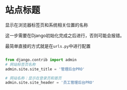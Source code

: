 # 站点标题

显示在浏览器标签页和系统相关位置的名称

这一步需要在Django初始化完成之后进行，否则可能会报错。

最简单直接的方式就是在`urls.py`中进行配置

```python

from django.contrib import admin
# 网站标签页名称
admin.site.site_title = '管理后台PRO'

# 网站名称：显示在登录页和首页
admin.site.site_header = '员工管理后台PRO'

```